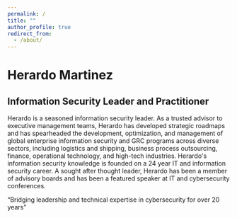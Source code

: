 ```yaml
---
permalink: /
title: ""
author_profile: true
redirect_from:
  - /about/
---
```


# Herardo Martinez

## Information Security Leader and Practitioner

Herardo is a seasoned information security leader. As a trusted advisor to executive management teams, Herardo has developed strategic roadmaps and has spearheaded the development, optimization, and management of global enterprise information security and GRC programs across diverse sectors, including logistics and shipping, business process outsourcing, finance, operational technology, and high-tech industries. Herardo's information security knowledge is founded on a 24 year IT and information security career. A sought after thought leader, Herardo has been a member of advisory boards and has been a featured speaker at IT and cybersecurity conferences.  

“Bridging leadership and technical expertise in cybersecurity for over 20 years”
